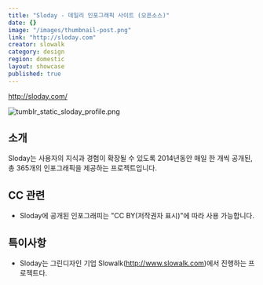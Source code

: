 ```yaml
---
title: "Sloday - 데일리 인포그래픽 사이트 (오픈소스)"
date: {}
image: "/images/thumbnail-post.png"
link: "http://sloday.com"
creator: slowalk
category: design
region: domestic
layout: showcase
published: true
---
```



<http://sloday.com/> 
     
![tumblr_static_sloday_profile.png](http://cckorea.org/xe/files/attach/images/396/412/807/tumblr_static_sloday_profile.png)

## 소개

Sloday는 사용자의 지식과 경험이 확장될 수 있도록 2014년동안 매일 한 개씩 공개된, 총 365개의 인포그래픽을 제공하는 프로젝트입니다.


## CC 관련

- Sloday에 공개된 인포그래피는 "CC BY(저작권자 표시)"에 따라 사용 가능합니다.


## 특이사항

- Sloday는 그린디자인 기업 Slowalk(http://www.slowalk.com)에서 진행하는 프로젝트다.

